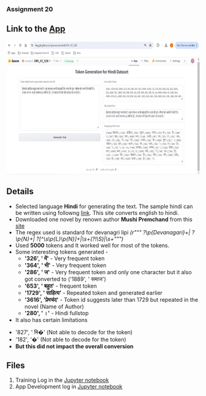 ### Assignment 20

## Link to the [App](https://huggingface.co/spaces/samatul/ERA_V2_S20)

<img src="https://github.com/atulgupta01/ERA_V2/blob/main/Assignment_20/App.jpg" alt="Gradio App" width="700" height="350">

## Details

* Selected language **Hindi** for generating the text. The sample hindi can be written using followng [link](https://www.quillpad.in/editor.html). This site converts english to hindi.
* Downloaded one novel by renown author **Mushi Premchand** from this [site](https://archive.org/details/booksbylanguage_hindi?tab=collection&query=munshi)
* The regex used is standard for devanagri lipi _(r""" ?\p{Devanagari}+| ?\p{N}+| ?[^\s\p{L}\p{N}]+|\s+(?!\S)|\s+""")_
* Used **5000** tokens and It worked well for most of the tokens.
* Some interesting tokens generated -
  - **'326', ' में'** - Very frequent token
  - **'364', ' भी'** - Very frequent token
  - **'286', ' ज'** - Very frequent token and only one character but it also got converted to ('1889', ' समाज')
  - **'653', ' बहुत'** - frequent token
  - **'1729', ' साहित्य'** - Repeated token and generated earlier
  - **'3616', 'प्रेमचंद'** - Token id suggests later than 1729 but repeated in the novel (Name of Author)
  - **'280', ' ।'** - Hindi fullstop
* It also has certain limitations
-  '827', ' मि�' (Not able to decode for the token)
-  '182', '�' (Not able to decode for the token)
-  **But this did not impact the overall conversion**


## Files
1. Training Log in the [Jupyter notebook](https://github.com/atulgupta01/ERA_V2/blob/main/Assignment_20/S_19_train.ipynb)
2. App Development log in [Jupyter notebook](https://github.com/atulgupta01/ERA_V2/blob/main/Assignment_20/app.py)

